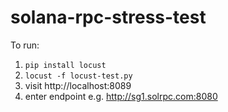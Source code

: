 # solana-rpc-stress-test

To run:

1. `pip install locust`
2. `locust -f locust-test.py`
3. visit http://localhost:8089
4. enter endpoint e.g. http://sg1.solrpc.com:8080

